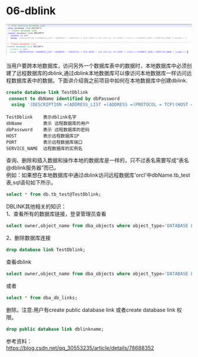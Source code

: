 # 06-dblink

![](./images/dblink-01.png)    
![](./images/dblink-02.png)    

当用户要跨本地数据库，访问另外一个数据库表中的数据时，本地数据库中必须创建了远程数据库的dblink,通过dblink本地数据库可以像访问本地数据库一样访问远程数据库表中的数据。下面讲介绍我之前项目中如何在本地数据库中创建dblink.
```sql
create database link TestDblink
 connect to dbName identified by dbPassword
  using '(DESCRIPTION =(ADDRESS_LIST =(ADDRESS =(PROTOCOL = TCP)(HOST = 192.168.2.158)(PORT = 1521)))(CONNECT_DATA =(SERVICE_NAME = orcl)))';
  
TestDblink    表示dblink名字
dbName        表示 远程数据库的用户
dbPassword    表示 远程数据库的密码
HOST          表示远程数据库IP
PORT          表示远程数据库端口
SERVICE_NAME  远程数据库的实例名  
```

查询、删除和插入数据和操作本地的数据库是一样的，只不过表名需要写成“表名@dblink服务器”而已。     
例如：如果想在本地数据库中通过dblink访问远程数据库'orcl'中dbName.tb_test表,sql语句如下所示。   
```sql
select * from db.tb_test@TestDblink;
```

DBLINK其他相关的知识：    
1、查看所有的数据库链接，登录管理员查看  
```sql
select owner,object_name from dba_objects where object_type='DATABASE LINK';
```   
2、删除数据库连接
```sql
drop database link TestDblink;
```


查看dblink
```sql
select owner,object_name from dba_objects where object_type='DATABASE LINK';
```
或者
```sql
select * from dba_db_links;
```
删除。注意:用户有create public database link 或者create database link 权限。  
```sql
drop public database link dblinkname;
```

参考资料：   
https://blog.csdn.net/qq_30553235/article/details/78688352
